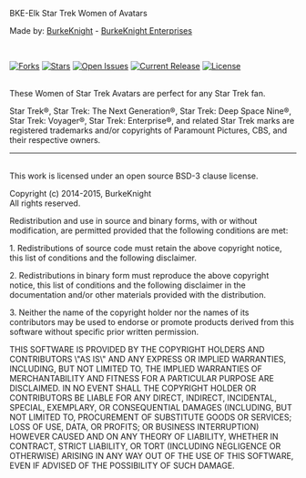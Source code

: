 <p>BKE-Elk Star Trek Women of Avatars</p>
<p>Made by: <a href="http://www.elkarte.net/community/index.php?action=profile;u=130">BurkeKnight</a> - <a href="http://www.burkeknight.com/">BurkeKnight Enterprises</a></p>
<br />

[![Forks](https://img.shields.io/github/forks/BurkeKnight-Enterprises/BKE-Elk-Star-Trek-Women-Avatars.svg)](https://github.com/BurkeKnight-Enterprises/BKE-Elk-Star-Trek-Women-Avatars/network)
[![Stars](https://img.shields.io/github/stars/BurkeKnight-Enterprises/BKE-Elk-Star-Trek-Women-Avatars.svg)](hhttps://github.com/BurkeKnight-Enterprises/BKE-Elk-Star-Trek-Women-Avatars/stargazers)
[![Open Issues](https://img.shields.io/github/issues/BurkeKnight-Enterprises/BKE-Elk-Star-Trek-Women-Avatars.svg)](https://github.com/BurkeKnight-Enterprises/BKE-Elk-Star-Trek-Women-Avatars/issues)
[![Current Release](https://img.shields.io/github/release/BurkeKnight-Enterprises/BKE-Elk-Star-Trek-Women-Avatars.svg)](https://github.com/BurkeKnight-Enterprises/BKE-Elk-Star-Trek-Women-Avatars/releases)
[![License](https://img.shields.io/pypi/l/Django.svg)](http://opensource.org/licenses/BSD-3-Clause)<br /><br />


<p>These Women of Star Trek Avatars are perfect for any Star Trek fan.</p>
<p>Star Trek®, Star Trek: The Next Generation®, Star Trek: Deep Space Nine®, Star Trek: Voyager®, Star Trek: Enterprise®, and related Star Trek marks are registered trademarks and/or copyrights of Paramount Pictures, CBS, and their respective owners.<br />
<hr /><br />
This work is licensed under an open source BSD-3 clause license.</p><p>Copyright (c) 2014-2015, BurkeKnight<br />
All rights reserved.</p><p>Redistribution and use in source and binary forms, with or without modification, are permitted provided that the following conditions are met:</p><p>1. Redistributions of source code must retain the above copyright notice, this list of conditions and the following disclaimer.</p><p>2. Redistributions in binary form must reproduce the above copyright notice, this list of conditions and the following disclaimer in the documentation and/or other materials provided with the distribution.</p><p>3. Neither the name of the copyright holder nor the names of its contributors may be used to endorse or promote products derived from this software without specific prior written permission.</p><p>THIS SOFTWARE IS PROVIDED BY THE COPYRIGHT HOLDERS AND CONTRIBUTORS \"AS IS\" AND ANY EXPRESS OR IMPLIED WARRANTIES, INCLUDING, BUT NOT LIMITED TO, THE IMPLIED WARRANTIES OF MERCHANTABILITY AND FITNESS FOR A PARTICULAR PURPOSE ARE DISCLAIMED. IN NO EVENT SHALL THE COPYRIGHT HOLDER OR CONTRIBUTORS BE LIABLE FOR ANY DIRECT, INDIRECT, INCIDENTAL, SPECIAL, EXEMPLARY, OR CONSEQUENTIAL DAMAGES (INCLUDING, BUT NOT LIMITED TO, PROCUREMENT OF SUBSTITUTE GOODS OR SERVICES; LOSS OF USE, DATA, OR PROFITS; OR BUSINESS INTERRUPTION) HOWEVER CAUSED AND ON ANY THEORY OF LIABILITY, WHETHER IN CONTRACT, STRICT LIABILITY, OR TORT (INCLUDING NEGLIGENCE OR OTHERWISE) ARISING IN ANY WAY OUT OF THE USE OF THIS SOFTWARE, EVEN IF ADVISED OF THE POSSIBILITY OF SUCH DAMAGE.</p>

